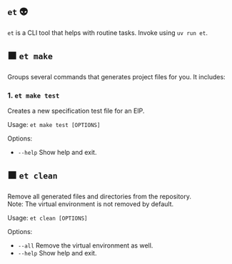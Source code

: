 ## `et` 👽

`et` is a CLI tool that helps with routine tasks. Invoke using `uv run et`.

## ⬛ `et make`

Groups several commands that generates project files for you. It includes:

### 1. `et make test`

Creates a new specification test file for an EIP.

Usage: `et make test [OPTIONS]`

Options:

- `--help` Show help and exit.

## ⬛ `et clean`

Remove all generated files and directories from the repository.  
Note: The virtual environment is not removed by default.

Usage: `et clean [OPTIONS]`

Options:

- `--all` Remove the virtual environment as well.
- `--help` Show help and exit.
